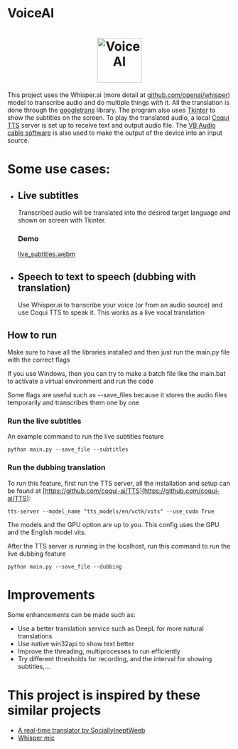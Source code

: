 # VoiceAI
<!--[VoiceAI](https://github.com/RoyalHeart/VoiceAI/assets/75922889/a37417e6-1d3a-4ab0-a1fb-a3806d213f86)-->
<h1 align="center">
  <img src="https://github.com/RoyalHeart/VoiceAI/assets/75922889/a37417e6-1d3a-4ab0-a1fb-a3806d213f86" alt="VoiceAI" width="100"/>
</h1>


This project uses the Whisper.ai (more detail at [github.com/openai/whisper](github.com/openai/whisper)) model to transcribe audio and do multiple things with it.
All the translation is done through the [googletrans](https://pypi.org/project/googletrans/) library.
The program also uses [Tkinter](https://docs.python.org/3/library/tkinter.html) to show the subtitles on the screen.
To play the translated audio, a local [Coqui TTS](https://github.com/coqui-ai/TTS) server is set up to receive text and output audio file.
The [VB Audio cable software](https://vb-audio.com/Cable/) is also used to make the output of the device into an input source.

# Some use cases:

- ## Live subtitles

  Transcribed audio will be translated into the desired target language and shown on screen with Tkinter.

  ### Demo

  [live_subtitles.webm](https://github.com/RoyalHeart/VoiceAI/assets/75922889/95bf569d-1ebd-48cf-bf13-89530f0895ae)



- ## Speech to text to speech (dubbing with translation)

  Use Whisper.ai to transcribe your voice (or from an audio source) and use Coqui TTS to speak it. This works as a live vocal translation

## How to run

Make sure to have all the libraries installed and then just run the main.py file with the correct flags

If you use Windows, then you can try to make a batch file like the main.bat to activate a virtual environment and run the code

Some flags are useful such as --save_files because it stores the audio files temporarily and transcribes them one by one

### Run the live subtitles

An example command to run the live subtitles feature

```shell
python main.py --save_file --subtitles
```

### Run the dubbing translation

To run this feature, first run the TTS server, all the installation and setup can be found at [https://github.com/coqui-ai/TTS](https://github.com/coqui-ai/TTS):

```shell
tts-server --model_name "tts_models/en/vctk/vits" --use_cuda True
```

The models and the GPU option are up to you.
This config uses the GPU and the English model vits.

After the TTS server is running in the localhost, run this command to run the live dubbing feature

```shell
python main.py --save_file --dubbing
```

# Improvements

Some enhancements can be made such as:

- Use a better translation service such as DeepL for more natural translations
- Use native win32api to show text better
- Improve the threading, multiprocesses to run efficiently
- Try different thresholds for recording, and the interval for showing subtitles,...

# This project is inspired by these similar projects

- [A real-time translator by SociallyIneptWeeb](https://github.com/SociallyIneptWeeb/LanguageLeapAI)
- [Whisper mic](https://github.com/mallorbc/whisper_mic)

